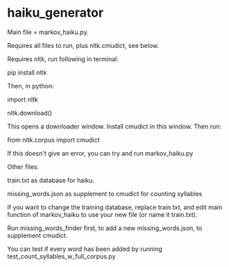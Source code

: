 # haiku_generator

Main file = markov_haiku.py.

Requires all files to run, plus nltk.cmudict, see below.

Requires nltk, run following in terminal:

  pip install nltk
  
Then, in python:

  import nltk
  
  nltk.download()
  
This opens a downloader window. Install cmudict in this window. Then run:

  from nltk.corpus import cmudict 
  
If this doesn't give an error, you can try and run markov_haiku.py


Other files:

train.txt as database for haiku.

missing_words.json as supplement to cmudict for counting syllables


If you want to change the training database, replace train.txt, and edit main function of markov_haiku to use your new file (or name it train.txt).

Run missing_words_finder first, to add a new missing_words.json, to supplement cmudict.

You can test if every word has been added by running test_count_syllables_w_full_corpus.py

